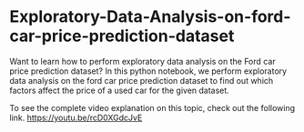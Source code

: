 # Exploratory-Data-Analysis-on-ford-car-price-prediction-dataset
Want to learn how to perform exploratory data analysis on the Ford car price prediction dataset?
In this python notebook, we perform exploratory data analysis on the ford car price prediction dataset to 
find out which factors affect the price of a used car for the given dataset. 

To see the complete video explanation on this topic, check out the following link. 
https://youtu.be/rcD0XGdcJvE
